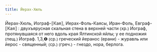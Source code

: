 ```yaml
---
title: Йерах-Хюль
---
```


Йерах-Хюль, Иограф-⟦Кая⟧, Иерах-Фоль-Каясы, Иран-Фоль, Евграф-⟦Кая⟧
: двухъярусная скальная стена в верхней части ⦅хр.⦆ Иограф, протянувшаяся от него вдоль края Ялтинской яйлы; у ее подножия ⦅пещ.⦆ Иограф. 1,3,❹ ⦅ср.⦆ греческий йеранос (ерани) - журавль или йерос - священный; ⦅ср.⦆ ⦅греч.⦆ - гнездо, нора, берлога.
